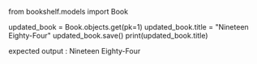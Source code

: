 from bookshelf.models import Book

updated_book = Book.objects.get(pk=1) updated_book.title = "Nineteen Eighty-Four" updated_book.save() print(updated_book.title)

expected output : Nineteen Eighty-Four